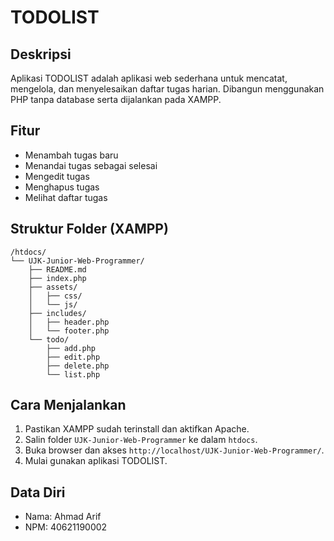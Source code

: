 # TODOLIST

## Deskripsi
Aplikasi TODOLIST adalah aplikasi web sederhana untuk mencatat, mengelola, dan menyelesaikan daftar tugas harian. Dibangun menggunakan PHP tanpa database serta dijalankan pada XAMPP.

## Fitur
- Menambah tugas baru
- Menandai tugas sebagai selesai
- Mengedit tugas
- Menghapus tugas
- Melihat daftar tugas

## Struktur Folder (XAMPP)
```
/htdocs/
└── UJK-Junior-Web-Programmer/
    ├── README.md
    ├── index.php
    ├── assets/
    │   ├── css/
    │   └── js/
    ├── includes/
    │   ├── header.php
    │   └── footer.php
    └── todo/
        ├── add.php
        ├── edit.php
        ├── delete.php
        └── list.php
```
## Cara Menjalankan
1. Pastikan XAMPP sudah terinstall dan aktifkan Apache.
2. Salin folder `UJK-Junior-Web-Programmer` ke dalam `htdocs`.
3. Buka browser dan akses `http://localhost/UJK-Junior-Web-Programmer/`.
4. Mulai gunakan aplikasi TODOLIST.

## Data Diri
- Nama: Ahmad Arif
- NPM: 40621190002

